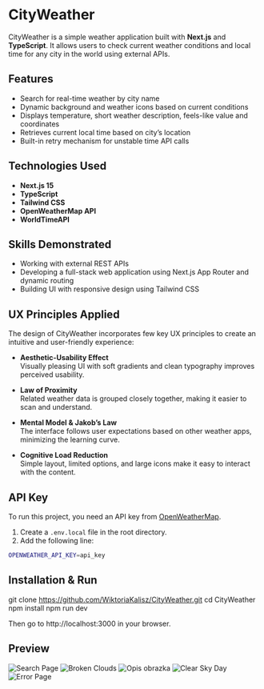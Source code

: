 # CityWeather

CityWeather is a simple weather application built with **Next.js** and **TypeScript**. It allows users to check current weather conditions and local time for any city in the world using external APIs.

## Features

- Search for real-time weather by city name
- Dynamic background and weather icons based on current conditions
- Displays temperature, short weather description, feels-like value and coordinates
- Retrieves current local time based on city’s location
- Built-in retry mechanism for unstable time API calls

## Technologies Used

- **Next.js 15**
- **TypeScript**
- **Tailwind CSS**
- **OpenWeatherMap API**
- **WorldTimeAPI**

## Skills Demonstrated

- Working with external REST APIs
- Developing a full-stack web application using Next.js App Router and dynamic routing
- Building UI with responsive design using Tailwind CSS

## UX Principles Applied

The design of CityWeather incorporates few key UX principles to create an intuitive and user-friendly experience:

- **Aesthetic-Usability Effect**  
Visually pleasing UI with soft gradients and clean typography improves perceived usability.

- **Law of Proximity**  
Related weather data is grouped closely together, making it easier to scan and understand.

- **Mental Model & Jakob’s Law**  
The interface follows user expectations based on other weather apps, minimizing the learning curve.

- **Cognitive Load Reduction**  
Simple layout, limited options, and large icons make it easy to interact with the content.

## API Key

To run this project, you need an API key from [OpenWeatherMap](https://openweathermap.org/api).

1. Create a `.env.local` file in the root directory.
2. Add the following line:

```bash
OPENWEATHER_API_KEY=api_key
```

## Installation & Run

git clone https://github.com/WiktoriaKalisz/CityWeather.git
cd CityWeather
npm install
npm run dev

Then go to http://localhost:3000 in your browser.

## Preview

![Search Page](images/Screenshot1.png)
![Broken Clouds](images/Screenshot2.png)
![Opis obrazka](images/Screenshot3.png)
![Clear Sky Day](images/Screenshot4.png)
![Error Page](images/Screenshot5.png)
